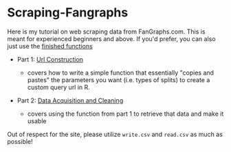 # Scraping-Fangraphs
Here is my tutorial on web scraping data from FanGraphs.com. This is meant for experienced beginners and above. If you'd prefer, you can also just use the [finished functions](Finished_Functions.R)

* Part 1: [Url Construction](Pt_1_Url_Construction.md)

  - covers how to write a simple function that essentially "copies and pastes" the parameters you want (i.e. types of splits) to create a custom query url in R.
  
* Part 2: [Data Acquisition and Cleaning](Pt_2_Data_Acquisition_and_Cleaning.md)

  - covers using the function from part 1 to retrieve that data and make it usable

Out of respect for the site, please utilize `write.csv` and `read.csv` as much as possible!
